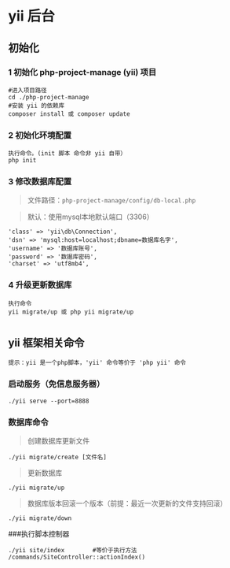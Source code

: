 
# yii 后台

## 初始化

### 1 初始化 php-project-manage (yii) 项目

    #进入项目路径
    cd ./php-project-manage
    #安装 yii 的依赖库
    composer install 或 composer update
    
### 2 初始化环境配置

    执行命令。(init 脚本 命令非 yii 自带）
    php init
    
### 3 修改数据库配置

>文件路径：`php-project-manage/config/db-local.php`

>默认：使用mysql本地默认端口（3306）

    'class' => 'yii\db\Connection',
    'dsn' => 'mysql:host=localhost;dbname=数据库名字',
    'username' => '数据库账号',
    'password' => '数据库密码',
    'charset' => 'utf8mb4',

### 4 升级更新数据库

    执行命令
    yii migrate/up 或 php yii migrate/up
    
#
#

## yii 框架相关命令

`提示：yii 是一个php脚本，'yii' 命令等价于 'php yii' 命令`

### 启动服务（免信息服务器）

    ./yii serve --port=8888
    
### 数据库命令

>创建数据库更新文件

    ./yii migrate/create [文件名]
    
>更新数据库

    ./yii migrate/up
    
>数据库版本回滚一个版本（前提：最近一次更新的文件支持回滚）

    ./yii migrate/down
    
###执行脚本控制器

    ./yii site/index        #等价于执行方法 /commands/SiteController::actionIndex()